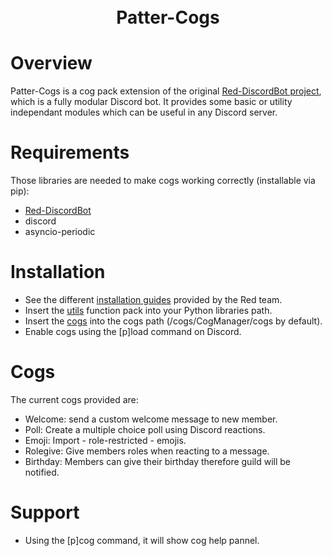<h1 align="center">
  <br>
  Patter-Cogs
  <br>
</h1>

# Overview

Patter-Cogs is a cog pack extension of the original [Red-DiscordBot project](https://github.com/Cog-Creators/Red-DiscordBot), which is a fully modular Discord bot.
It provides some basic or utility independant modules which can be useful in any Discord server.

# Requirements

Those libraries are needed to make cogs working correctly (installable via pip):
- [Red-DiscordBot](https://red-discordbot.readthedocs.io/en/v3-develop/install_windows.html#installing-red)
- discord
- asyncio-periodic

# Installation

- See the different [installation guides](https://red-discordbot.readthedocs.io/en/v3-develop/index.html) provided by the Red team.
- Insert the [utils](https://github.com/Ukabi/Patter-Cogs/tree/master/venv/lib/python3.7/site-packages/utils) function pack into your Python libraries path.
- Insert the [cogs](https://github.com/Ukabi/Patter-Cogs/tree/master/RedBot/cogs/CogManager/cogs) into the cogs path (/cogs/CogManager/cogs by default).
- Enable cogs using the [p]load command on Discord.

# Cogs

The current cogs provided are:
- Welcome: send a custom welcome message to new member.
- Poll: Create a multiple choice poll using Discord reactions.
- Emoji: Import - role-restricted - emojis.
- Rolegive: Give members roles when reacting to a message.
- Birthday: Members can give their birthday therefore guild will be notified.

# Support

- Using the [p]cog command, it will show cog help pannel.
